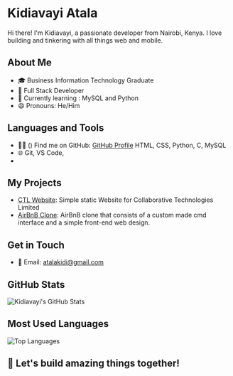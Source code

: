 <!-- Your Name -->
# Kidiavayi Atala

<!-- Introduction -->
Hi there! I'm Kidiavayi, a passionate developer from Nairobi, Kenya. I love building and tinkering with all things web and mobile. 

<!-- About Me -->
## About Me
- 🎓 Business Information Technology Graduate
- 💼 Full Stack Developer
- 🌱 Currently learning : MySQL and Python
- 😄 Pronouns: He/Him

<!-- Languages and Tools -->
## Languages and Tools
- 👨‍💻 <!-- GitHub Icon -->
(<i class="fab fa-github"></i>) Find me on GitHub: [GitHub Profile](https://github.com/Atala2000)
HTML, CSS, Python, C, MySQL
- 🌐 Git, VS Code,
- <i style="color: #007BFF;" class="fab fa-github"></i>


<!-- My Projects -->
## My Projects
- [CTL Website](https://github.com/Atala2000/Collaborative-Tech): Simple static Website for Collaborative Technologies Limited
- [AirBnB Clone](https://github.com/Atala2000/AirBnB_clone
): AirBnB clone that consists of a custom made cmd interface and a simple front-end web design.

<!-- Get in Touch -->
## Get in Touch
- 📧 Email: atalakidi@gmail.com

<!-- GitHub Stats -->
## GitHub Stats
![Kidiavayi's GitHub Stats](https://github-readme-stats.vercel.app/api?username=Atala2000&show_icons=true)

<!-- Most Used Languages -->
## Most Used Languages
![Top Languages](https://github-readme-stats.vercel.app/api/top-langs/?username=Atala2000)

<!-- Footer -->
## 🚀 Let's build amazing things together!
